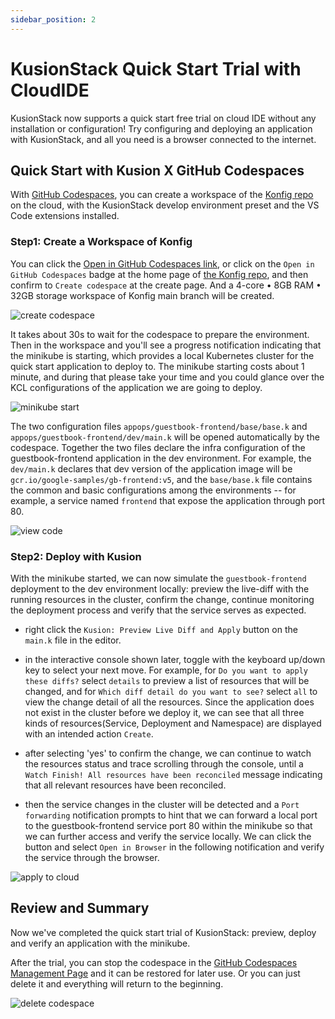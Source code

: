 ```yaml
---
sidebar_position: 2
---
```


# KusionStack Quick Start Trial with CloudIDE

KusionStack now supports a quick start free trial on cloud IDE without any installation or configuration! Try configuring and deploying an application with KusionStack, and all you need is a browser connected to the internet.

## Quick Start with Kusion X GitHub Codespaces

With [GitHub Codespaces](https://github.com/features/codespaces), you can create a workspace of the [Konfig repo](https://github.com/KusionStack/konfig) on the cloud, with the KusionStack develop environment preset and the VS Code extensions installed.

### Step1: Create a Workspace of Konfig

You can click the [Open in GitHub Codespaces link](https://github.com/codespaces/new?hide_repo_select=true&ref=main&repo=488867056&machine=standardLinux32gb&devcontainer_path=.devcontainer.json), or click on the `Open in GitHub Codespaces` badge at the home page of [the Konfig repo](https://github.com/KusionStack/konfig), and then confirm to `Create codespace` at the create page. And a 4-core • 8GB RAM • 32GB storage workspace of Konfig main branch will be created.

![create codespace](/img/docs/user_docs/getting-started/install/codespaces/create-codespace.gif)

It takes about 30s to wait for the codespace to prepare the environment. Then in the workspace and you'll see a progress notification indicating that the minikube is starting, which provides a local Kubernetes cluster for the quick start application to deploy to. The minikube starting costs about 1 minute, and during that please take your time and you could glance over the KCL configurations of the application we are going to deploy. 

![minikube start](/img/docs/user_docs/getting-started/install/codespaces/minikube-start.gif)

The two configuration files `appops/guestbook-frontend/base/base.k` and `appops/guestbook-frontend/dev/main.k` will be opened automatically by the codespace. Together the two files declare the infra configuration of the guestbook-frontend application in the dev environment. For example, the `dev/main.k` declares that dev version of the application image will be `gcr.io/google-samples/gb-frontend:v5`, and the `base/base.k` file contains the common and basic configurations among the environments -- for example, a service named `frontend` that expose the application through port 80.

![view code](/img/docs/user_docs/getting-started/install/codespaces/gotodef.gif)

### Step2: Deploy with Kusion

With the minikube started, we can now simulate the `guestbook-frontend` deployment to the dev environment locally: preview the live-diff with the running resources in the cluster, confirm the change, continue monitoring the deployment process and verify that the service serves as expected.

- right click the `Kusion: Preview Live Diff and Apply` button on the `main.k` file in the editor.

- in the interactive console shown later, toggle with the keyboard up/down key to select your next move. For example, for `Do you want to apply these diffs?` select `details` to preview a list of resources that will be changed, and for `Which diff detail do you want to see?` select `all` to view the change detail of all the resources. Since the application does not exist in the cluster before we deploy it, we can see that all three kinds of resources(Service, Deployment and Namespace) are displayed with an intended action `Create`.

- after selecting 'yes' to confirm the change, we can continue to watch the resources status and trace scrolling through the console, until a `Watch Finish! All resources have been reconciled` message indicating that all relevant resources have been reconciled.

- then the service changes in the cluster will be detected and a `Port forwarding` notification prompts to hint that we can forward a local port to the guestbook-frontend service port 80 within the minikube so that we can further access and verify the service locally. We can click the button and select `Open in Browser` in the following notification and verify the service through the browser.

![apply to cloud](/img/docs/user_docs/getting-started/install/codespaces/apply.gif)


## Review and Summary

Now we've completed the quick start trial of KusionStack: preview, deploy and verify an application with the minikube.

After the trial, you can stop the codespace in the [GitHub Codespaces Management Page](https://github.com/codespaces) and it can be restored for later use. Or you can just delete it and everything will return to the beginning.

![delete codespace](/img/docs/user_docs/getting-started/install/codespaces/delete-codespace.gif)
